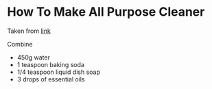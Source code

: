 # How To Make All Purpose Cleaner

Taken from [link](https://housewifehowtos.com/clean/natural-homemade-all-purpose-cleaner/)

Combine
- 450g water
- 1 teaspoon baking soda
- 1/4 teaspoon liquid dish soap
- 3 drops of essential oils

